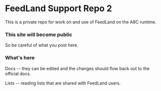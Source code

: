 # FeedLand Support Repo 2

This is a private repo for work on and use of FeedLand on the A8C runtime.

### This site will become public

So be careful of what you post here.

### What's here

Docs -- they can be edited and the changes should flow back out to the official docs. 

Lists -- reading lists that are shared with FeedLand users. 

